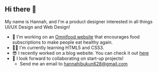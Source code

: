 ## Hi there 👋

My name is Hannah, and I'm a product designer interested in all things UI/UX Design and Web Design!

- 🚀  I'm working on an [Omnifood website](https://omnifood-hannah.vercel.app/) that encourages food subscriptions to make people eat healthy again.
- 👩‍💻  I'm currently learning HTML5 and CSS3.
- 😎  I recently worked on a blog website. You can check it out [here](https://github.com/Hannah-Ibukun/blog-website.git)
- 🤗  I look forward to collaborating on start-up projects!
  - Send me an email to hannahibukun628@gmail.com
    
<!--
**Hannah-Ibukun/hannah-ibukun** is a ✨ _special_ ✨ repository because its `README.md` (this file) appears on your GitHub profile.

Here are some ideas to get you started:

- 🔭 I’m currently working on ...
- 🌱 I’m currently learning ...
- 👯 I’m looking to collaborate on ...
- 🤔 I’m looking for help with ...
- 💬 Ask me about ...
- 📫 How to reach me: ...
- 😄 Pronouns: ...
- ⚡ Fun fact: ...
-->

